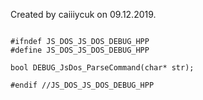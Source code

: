 




Created by caiiiycuk on 09.12.2019.



  

```

#ifndef JS_DOS_JS_DOS_DEBUG_HPP
#define JS_DOS_JS_DOS_DEBUG_HPP

bool DEBUG_JsDos_ParseCommand(char* str);

#endif //JS_DOS_JS_DOS_DEBUG_HPP


```




